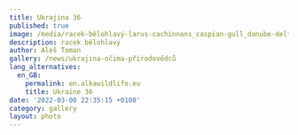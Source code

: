 ```yaml
---
title: Ukrajina 36
published: true
image: /media/racek-bělohlavý-larus-cachinnans_caspian-gull_danube-delta-v.jpg
description: racek bělohlavý
author: Aleš Toman
gallery: /news/ukrajina-očima-přírodovědců
lang_alternatives:
  en_GB:
    permalink: en.alkawildlife.eu
    title: Ukraine 36
date: '2022-03-08 22:35:15 +0100'
category: gallery
layout: photo
---
```



